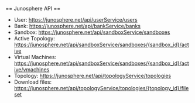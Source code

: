 
== Junosphere API ==

* User: https://junosphere.net/api/userService/users
* Bank: https://junosphere.net/api/bankService/banks
* Sandbox: https://junosphere.net/api/sandboxService/sandboxes
 * Active Topology: https://junosphere.net/api/sandboxService/sandboxes/{sandbox_id}/active
 * Virtual Machines: https://junosphere.net/api/sandboxService/sandboxes/{sandbox_id}/active/vmachines
* Topology: https://junosphere.net/api/topologyService/topologies
 * Download files: https://junosphere.net/api/topologyService/topologies/{topology_id}/fileset